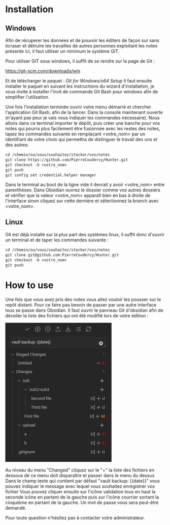 # Installation
## Windows

Afin de récuperer les données et de pouvoir les éditers de façon sur sans écraser et détruire les travailles de autres personnes exploitant les notes présente ici, il faut utiliser un minimum le système GIT.

Pour utiliser GIT sous windows, il suffit de se rendre sur la page de Git :

https://git-scm.com/downloads/win

Et de télécharger le paquet : *Git for Windows/x64 Setup*
Il faut ensuite installer le paquet en suivant les instructions du wizard d'installation, je vous invite à installer l'invit de commande Git Bash pour windows afin de simplifier l'utilisation.

Une fois l'installation terminée ouvrir votre menu démarré et chercher l'application Git Bash, afin de la lancer.
Dans la console maintenant ouverte (n'ayant pas peur je vais vous indiquer les commandes nécessaire).
Nous allons dans ce terminal importer le dépôt, puis créer une banche pour vos notes qui pourra plus facilement être fusionnée avec les restes des notes, tapez les commandes suivante en remplaçant <votre_nom> par un identifiant de votre choix qui permettra de distinguer le travail des uns et des autres:
```
cd /chemin/ou/vous/souhaitez/stocker/vos/notes
git clone https://github.com/PierreCoudercy/Hunter.git
git checkout -b <votre_nom>
git push
git config set credential.helper manager
```
Dans le terminal au bout de la ligne vide il devrait y avoir <votre_nom> entre parenthèses.
Dans Obsidian ouvrez le dossier comme vos autres dossiers et vérifier que la valeur <votre_nom> apparaît bien en bas à droite de l'interface sinon cliquez sur cette dernière et sélectionnez la branch avec <votre_nom>.

## Linux

Git est déjà installé sur la plus part des systèmes linux, il suffit donc d'ouvrir un terminal et de taper les commandes suivante :
```
cd /chemin/ou/vous/souhaitez/stocker/vos/notes
git clone git@github.com:PierreCoudercy/Hunter.git
git checkout -b <votre_nom>
git push

```
# How to use
Une fois que vous avez pris des notes vous allez vouloir les pousser sur le repôt distant. Pour ce faire pas besoin de passer par une autre interface tous se passe dans Obsidian.
Il faut ouvrir le panneau Git d'obsidian afin de dévoiler la liste des fichiers qui ont été modifié lors de votre édition :

![Interface Git d'Obsidian](https://raw.githubusercontent.com/Vinzent03/obsidian-git/master/images/source-view.png)

Au niveau du menu "Changed" cliquez sur le "+" la liste des fichiers en dessous de ce menu doit disparaître et passer dans le menu du dessus
Dans le champ texte qui contient par défaut "vault backup: {{date}}" vous pouvez indiquer le message avec lequel vous souhaitez enregistrer vos fichier
Vous pouvez cliquer ensuite sur l'icône validation tous en haut la seconde icône en partant de la gauche puis sur l'icône courrier sortant la cinquième en partant de la gauche.
Un mot de passe vous sera peut-être demandé.



Pour toute question n'hésitez pas à contacter votre administrateur.
